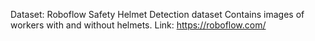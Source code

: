 Dataset: Roboflow Safety Helmet Detection dataset
Contains images of workers with and without helmets.
Link: https://roboflow.com/